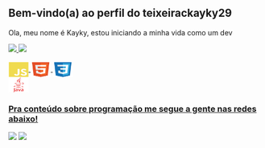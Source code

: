 ## Bem-vindo(a) ao perfil do teixeirackayky29
 Ola, meu nome é Kayky, estou iniciando a minha vida como um dev

 <div>
   <a href="https://github.com/teixeirackayky29">
   <img height="180em" src="https://github-readme-stats.vercel.app/api?username=teixeirackayky29&show_icons=true&theme=tokyonight&include_all_commits=true&count_private=true"/>
   <img height="180em" src="https://github-readme-stats.vercel.app/api/top-langs/?username=teixeirackayky29&layout=compact&langs_count=6&theme=tokyonight"/>

</div>
<div style="display: inline_block"><br>
  <img align="center" alt="Js" height="30" width="40" src="https://raw.githubusercontent.com/devicons/devicon/master/icons/javascript/javascript-plain.svg">
  <img align="center" alt="HTML" height="30" width="40" src="https://raw.githubusercontent.com/devicons/devicon/master/icons/html5/html5-original.svg">
  <img align="center" alt="CSS" height="30" width="40" src="https://raw.githubusercontent.com/devicons/devicon/master/icons/css3/css3-original.svg">
</div>
  <img align="center" alt="JAVA" height="30" width="40" src="https://raw.githubusercontent.com/devicons/devicon/master/icons/java/java-plain-wordmark.svg">
</div>
  
 
 <br>
 
  ### Pra conteúdo sobre programação me segue a gente nas redes abaixo!
 
<div> 
  <a href = "kaykycandido29@gmail.com"><img src="https://img.shields.io/badge/-Gmail-%23333?style=for-the-badge&logo=gmail&logoColor=white" target="_blank"></a>
  <a href="https://www.linkedin.com/in/kayky-candido-b27321187/" target="_blank"><img src="https://img.shields.io/badge/-LinkedIn-%230077B5?style=for-the-badge&logo=linkedin&logoColor=white" target="_blank"></a> 
 
  

</div>
